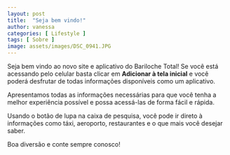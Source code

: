 ```yaml
---
layout: post
title:  "Seja bem vindo!"
author: vanessa
categories: [ Lifestyle ]
tags: [ Sobre ]
image: assets/images/DSC_0941.JPG
---
```


Seja bem vindo ao novo site e aplicativo do Bariloche Total! Se você está acessando pelo celular basta clicar em **Adicionar à tela inicial** e você poderá desfrutar de todas informações disponíveis como um aplicativo.

Apresentamos todas as informações necessárias para que você tenha a melhor experiência possível e possa acessá-las de forma fácil e rápida.

Usando o botão de lupa na caixa de pesquisa, você pode ir direto à informações como táxi, aeroporto, restaurantes e o que mais você desejar saber.

Boa diversão e conte sempre conosco!

